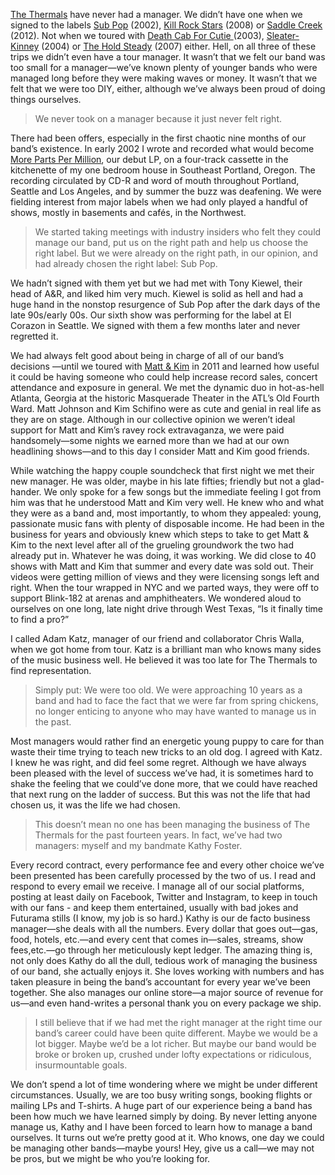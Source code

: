 [The Thermals](http://www.thethermals.com/) have never had a manager. We didn’t have one when we signed to the labels [Sub Pop](https://www.subpop.com/) (2002), [Kill Rock Stars](http://killrockstars.com/) (2008) or [Saddle Creek](http://saddle-creek.com/) (2012). Not when we toured with [Death Cab For Cutie ](http://deathcabforcutie.com/) (2003), [Sleater-Kinney](http://www.sleater-kinney.com/) (2004) or [The Hold Steady](hhttp://theholdsteady.net/) (2007) either. Hell, on all three of these trips we didn’t even have a tour manager. It wasn’t that we felt our band was too small for a manager—we’ve known plenty of younger bands who were managed long before they were making waves or money. It wasn’t that we felt that we were too DIY, either, although we’ve always been proud of doing things ourselves.

>We never took on a manager because it just never felt right.

There had been offers, especially in the first chaotic nine months of our band’s existence. In early 2002 I wrote and recorded what would become [More Parts Per Million](http://www.thethermals.com/shop/back-in-print-more-parts-per-million-vinyl/), our debut LP, on a four-track cassette in the kitchenette of my one bedroom house in Southeast Portland, Oregon. The recording circulated by CD-R and word of mouth throughout Portland, Seattle and Los Angeles, and by summer the buzz was deafening. We were fielding interest from major labels when we had only played a handful of shows, mostly in basements and cafés, in the Northwest.

>We started taking meetings with industry insiders who felt they could manage our band, put us on the right path and help us choose the right label. But we were already on the right path, in our opinion, and had already chosen the right label: Sub Pop.

We hadn’t signed with them yet but we had met with Tony Kiewel, their head of A&R, and liked him very much. Kiewel is solid as hell and had a huge hand in the nonstop resurgence of Sub Pop after the dark days of the late 90s/early 00s. Our sixth show was performing for the label at El Corazon in Seattle. We signed with them a few months later and never regretted it.

We had always felt good about being in charge of all of our band’s decisions —until we toured with [Matt & Kim](http://www.mattandkimmusic.com/) in 2011 and learned how useful it could be having someone who could help increase record sales, concert attendance and exposure in general. We met the dynamic duo in hot-as-hell Atlanta, Georgia at the historic Masquerade Theater in the ATL’s Old Fourth Ward. Matt Johnson and Kim Schifino were as cute and genial in real life as they are on stage. Although in our collective opinion we weren’t ideal support for Matt and Kim’s ravey rock extravaganza, we were paid handsomely—some nights we earned more than we had at our own headlining shows—and to this day I consider Matt and Kim good friends.

While watching the happy couple soundcheck that first night we met their new manager. He was older, maybe in his late fifties; friendly but not a glad-hander. We only spoke for a few songs but the immediate feeling I got from him was that he understood Matt and Kim very well. He knew who and what they were as a band and, most importantly, to whom they appealed: young, passionate music fans with plenty of disposable income. He had been in the business for years and obviously knew which steps to take to get Matt & Kim to the next level after all of the grueling groundwork the two had already put in. Whatever he was doing, it was working. We did close to 40 shows with Matt and Kim that summer and every date was sold out. Their videos were getting million of views and they were licensing songs left and right. When the tour wrapped in NYC and we parted ways, they were off to support Blink-182 at arenas and amphitheaters. We wondered aloud to ourselves on one long, late night drive through West Texas, “Is it finally time to find a pro?”

I called Adam Katz, manager of our friend and collaborator Chris Walla, when we got home from tour. Katz is a brilliant man who knows many sides of the music business well. He believed it was too late for The Thermals to find representation.

>Simply put: We were too old. We were approaching 10 years as a band and had to face the fact that we were far from spring chickens, no longer enticing to anyone who may have wanted to manage us in the past.

Most managers would rather find an energetic young puppy to care for than waste their time trying to teach new tricks to an old dog. I agreed with Katz. I knew he was right, and did feel some regret. Although we have always been pleased with the level of success we’ve had, it is sometimes hard to shake the feeling that we could’ve done more, that we could have reached that next rung on the ladder of success. But this was not the life that had chosen us, it was the life we had chosen.

>This doesn’t mean no one has been managing the business of The Thermals for the past fourteen years. In fact, we’ve had two managers: myself and my bandmate Kathy Foster.

Every record contract, every performance fee and every other choice we’ve been presented has been carefully processed by the two of us. I read and respond to every email we receive. I manage all of our social platforms, posting at least daily on Facebook, Twitter and Instagram, to keep in touch with our fans - and keep them entertained, usually with bad jokes and Futurama stills (I know, my job is so hard.)  Kathy is our de facto business manager—she deals with all the numbers. Every dollar that goes out—gas, food, hotels, etc.—and every cent that comes in—sales, streams, show fees,etc.—go through her meticulously kept ledger. The amazing thing is, not only does Kathy do all the dull, tedious work of managing the business of our band, she actually enjoys it. She loves working with numbers and has taken pleasure in being the band’s accountant for every year we’ve been together. She also manages our online store—a major source of revenue for us—and even hand-writes a personal thank you on every package we ship.

>I still believe that if we had met the right manager at the right time our band’s career could have been quite different. Maybe we would be a lot bigger. Maybe we’d be a lot richer. But maybe our band would be broke or broken up, crushed under lofty expectations or ridiculous, insurmountable goals.

We don’t spend a lot of time wondering where we might be under different circumstances. Usually, we are too busy writing songs, booking flights or mailing LPs and T-shirts. A huge part of our experience being a band has been how much we have learned simply by doing. By never letting anyone manage us, Kathy and I have been forced to learn how to manage a band ourselves. It turns out we’re pretty good at it. Who knows, one day we could be managing other bands—maybe yours! Hey, give us a call—we may not be pros, but we might be who you’re looking for.
